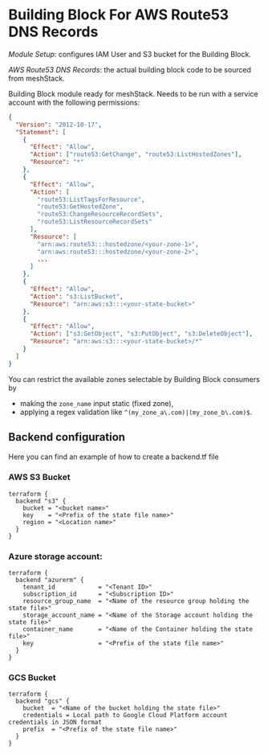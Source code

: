 # Building Block For AWS Route53 DNS Records

*Module Setup*: configures IAM User and S3 bucket for the Building Block.

*AWS Route53 DNS Records*: the actual building block code to be sourced from meshStack.


Building Block module ready for meshStack.
Needs to be run with a service account with the following permissions:

```json
{
  "Version": "2012-10-17",
  "Statement": [
    {
      "Effect": "Allow",
      "Action": ["route53:GetChange", "route53:ListHostedZones"],
      "Resource": "*"
    },
    {
      "Effect": "Allow",
      "Action": [
        "route53:ListTagsForResource",
        "route53:GetHostedZone",
        "route53:ChangeResourceRecordSets",
        "route53:ListResourceRecordSets"
      ],
      "Resource": [
        "arn:aws:route53:::hostedzone/<your-zone-1>",
        "arn:aws:route53:::hostedzone/<your-zone-2>",
        ...
      ]
    },
    {
      "Effect": "Allow",
      "Action": "s3:ListBucket",
      "Resource": "arn:aws:s3:::<your-state-bucket>"
    },
    {
      "Effect": "Allow",
      "Action": ["s3:GetObject", "s3:PutObject", "s3:DeleteObject"],
      "Resource": "arn:aws:s3:::<your-state-bucket>/*"
    }
  ]
}
```

You can restrict the available zones selectable by Building Block consumers by
- making the `zone_name` input static (fixed zone),
- applying a regex validation like `^(my_zone_a\.com)|(my_zone_b\.com)$`.

## Backend configuration
Here you can find an example of how to create a backend.tf file

### AWS S3 Bucket
```
terraform {
  backend "s3" {
    bucket = "<bucket name>"
    key    = "<Prefix of the state file name>"
    region = "<Location name>"
  }
}
```
### Azure storage account:
```
terraform {
  backend "azurerm" {
    tenant_id            = "<Tenant ID>"
    subscription_id      = "<Subscription ID>"
    resource_group_name  = "<Name of the resource group holding the state file>"
    storage_account_name = "<Name of the Storage account holding the state file>"
    container_name       = "<Name of the Container holding the state file>"
    key                  = "<Prefix of the state file name>"
  }
}
```

### GCS Bucket
```
terraform {
  backend "gcs" {
    bucket  = "<Name of the bucket holding the state file>"
    credentials = Local path to Google Cloud Platform account credentials in JSON format
    prefix  = "<Prefix of the state file name>"
  }
}
```